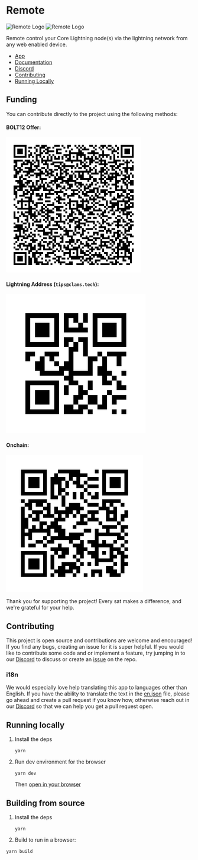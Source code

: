 # Remote

![Remote Logo](https://raw.githubusercontent.com/clams-tech/remote/main/.github/images/clams-remote-dark.svg#gh-dark-mode-only)
![Remote Logo](https://raw.githubusercontent.com/clams-tech/remote/main/.github/images/clams-remote.svg#gh-light-mode-only)

Remote control your Core Lightning node(s) via the lightning network from any web enabled device.

- [App](https://remote.clams.tech)
- [Documentation](https://docs.clams.tech/remote)
- [Discord](https://discord.gg/eWfHuJZVaB)
- [Contributing](#contributing)
- [Running Locally](#running-locally)

## Funding

You can contribute directly to the project using the following methods:

#### BOLT12 Offer:

![lno1zrxq8pjw7qjlm68mtp7e3yvxee4y5xrgjhhyf2fxhlphpckrvevh50u0qt2rt2xr6uuj7cfce48c5cr8sa2dqp2nkumkuztlq840mpjj95anvqsrh809gs052xe9reyna6v2djjv4p7k0leqy9uhthm8tpvvppphlmfsqvcdy9947hanvmq9mssn970apemvm7hjhg54qfdahgq2t5rwzca27ksjcz7lwn8xyl9qet4lmd4zjq8ucy4gq0cjem6q47gcl8a4f9lcr0qajukk809lnu7az9wupm0vz6ljh3ajgqqspdlvl6crzaxz9ueuu5h9as269y](./static/assets/BOLT12.png)

#### Lightning Address (`tips@clams.tech`):

![tips@clams.tech](./static/assets/tips@clams.tech.png)

#### Onchain:

![32KAVNNDqjvw9SgProPnffVgdg4YEhgVKy](./static/assets/onchain.png)

Thank you for supporting the project! Every sat makes a difference, and we're grateful for your help.

## Contributing

This project is open source and contributions are welcome and encouraged! If you find any bugs, creating an issue for it is super helpful. If you would like to contribute some code and or implement a feature, try jumping in to our [Discord](https://discord.gg/eWfHuJZVaB) to discuss or create an [issue](https://github.com/clams-tech/remote/issues) on the repo.

### i18n

We would especially love help translating this app to languages other than English. If you have the ability to translate the text in the [en.json](/src/lib/i18n/en.json) file, please go ahead and create a pull request if you know how, otherwise reach out in our [Discord](https://discord.gg/eWfHuJZVaB) so that we can help you get a pull request open.

## Running locally

1. Install the deps

   ```
   yarn
   ```

2. Run dev environment for the browser

   ```
   yarn dev
   ```

   Then [open in your browser](http://localhost:5173)

## Building from source

1. Install the deps

   ```
   yarn
   ```

2. Build to run in a browser:

```
yarn build
```
